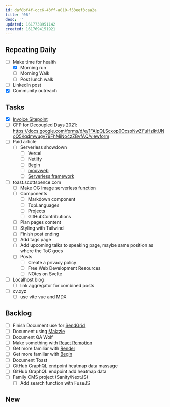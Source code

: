```yaml
---
id: daf8bf4f-ccc6-43ff-a810-f53eef3caa2a
title: '06'
desc: ''
updated: 1617738951142
created: 1617694151921
---
```


## Repeating Daily

- [ ] Make time for health
  - [x] Morning run
  - [ ] Morning Walk
  - [ ] Post lunch walk
- [ ] LinkedIn post
- [x] Community outreach

## Tasks

- [x] [Invoice Sitepoint]
- [ ] CFP for Decoupled Days 2021:
      https://docs.google.com/forms/d/e/1FAIpQLScxop0OcspNwZFuHzlktUNoQ5Kqdmwugv79FhMiNo4zZBvfAQ/viewform
- [ ] Paid article
  - [ ] Serverless showdown
    - [ ] Vercel
    - [ ] Netlify
    - [ ] [Begin]
    - [ ] [moovweb]
    - [ ] [Serverless framework]
- [ ] toast.scottspence.com
  - [ ] Make OG Image serverless function
  - [ ] Components
    - [ ] Markdown component
    - [ ] TopLanguages
    - [ ] Projects
    - [ ] GitHubContributions
  - [ ] Plan pages content
  - [ ] Styling with Tailwind
  - [ ] Finish post ending
  - [ ] Add tags page
  - [ ] Add upcoming talks to speaking page, maybe same position as
        where the ToC goes
  - [ ] Posts
    - [ ] Create a privacy policy
    - [ ] Free Web Development Resources
    - [ ] NOtes on Svelte
- [ ] Localhost blog
  - [ ] link aggregator for combined posts
- [ ] cv.xyz
  - [ ] use vite vue and MDX

## Backlog

- [ ] Finish Document use for [SendGrid]
- [ ] Document using [Maizzle]
- [ ] Document QA Wolf
- [ ] Make something with [React Remotion]
- [ ] Get more familiar with [Render]
- [ ] Get more familiar with [Begin]
- [ ] Document Toast
- [ ] GitHub GraphQL endpoint heatmap data massage
- [ ] GitHub GraphQL endpoint add heatmap data
- [ ] Family CMS project (Sanity/NextJS)
  - [ ] Add search function with FuseJS

## New

<!-- Links -->

[react remotion]:
  https://twitter.com/JNYBGR/status/1358824089960542208
[maizzle]: https://maizzle.com/
[sendgrid]: https://app.sendgrid.com
[render]: https://render.com/
[begin]: https://begin.com/
[invoice sitepoint]: https://www.sitepoint.com/write-for-us/
[moovweb]: https://www.moovweb.com/
[serverless framework]: https://www.serverless.com/
